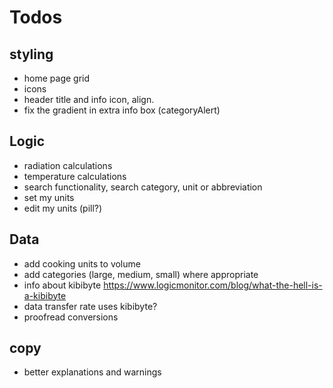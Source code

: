 # Todos

## styling
- home page grid
- icons
- header title and info icon, align. 
- fix the gradient in extra info box (categoryAlert)

## Logic
- radiation calculations
- temperature calculations
- search functionality, search category, unit or abbreviation
- set my units
- edit my units (pill?)

## Data
- add cooking units to volume
- add categories (large, medium, small) where appropriate
- info about kibibyte https://www.logicmonitor.com/blog/what-the-hell-is-a-kibibyte
- data transfer rate uses kibibyte?
- proofread conversions

## copy
- better explanations and warnings
